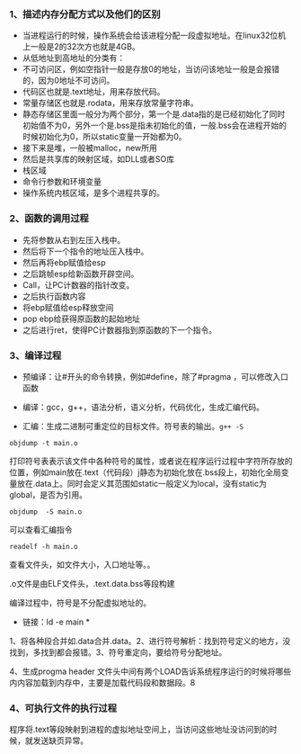 ### 1、描述内存分配方式以及他们的区别

- 当进程运行的时候，操作系统会给该进程分配一段虚拟地址。在linux32位机上一般是2的32次方也就是4GB。
- 从低地址到高地址的分类有：
- 不可访问区，例如空指针一般是存放0的地址，当访问该地址一般是会报错的，因为0地址不可访问。
- 代码区也就是.text地址，用来存放代码。
- 常量存储区也就是.rodata，用来存放常量字符串。
- 静态存储区里面一般分为两个部分，第一个是.data指的是已经初始化了同时初始值不为0，另外一个是.bss是指未初始化的值，一般.bss会在进程开始的时候初始化为0，所以static变量一开始都为0。
- 接下来是堆，一般被malloc，new所用
- 然后是共享库的映射区域，如DLL或者SO库
- 栈区域
- 命令行参数和环境变量
- 操作系统内核区域，是多个进程共享的。

### 2、函数的调用过程

- 先将参数从右到左压入栈中。
- 然后将下一个指令的地址压入栈中。
- 然后再将ebp赋值给esp
- 之后跳帧esp给新函数开辟空间。
- Call，让PC计数器的指针改变。
- 之后执行函数内容
- 将ebp赋值给esp释放空间
- pop ebp给获得原函数的起始地址
- 之后进行ret，使得PC计数器指到原函数的下一个指令。

### 3、编译过程

- 预编译：让#开头的命令转换，例如#define，除了#pragma ，可以修改入口函数

- 编译：gcc，g++，语法分析，语义分析，代码优化，生成汇编代码。
- 汇编：生成二进制可重定位的目标文件。符号表的输出。`g++ -S`

`objdump -t main.o`

打印符号表表示该文件中各种符号的属性，或者说在程序运行过程中字符所存放的位置，例如main放在.text（代码段）j静态为初始化放在.bss段上，初始化全局变量放在.data上。同时会定义其范围如static一般定义为local，没有static为global，是否为引用。

`objdump  -S main.o`

可以查看汇编指令

`readelf -h main.o`

查看文件头，如文件大小，入口地址等。。

.o文件是由ELF文件头，.text.data.bss等段构建

编译过程中，符号是不分配虚拟地址的。

- 链接：ld -e main *

1、将各种段合并如.data合并.data。2、进行符号解析：找到符号定义的地方，没找到，多找到都会报错。3、符号重定向，要给符号分配地址。

4、生成progma header 文件头中间有两个LOAD告诉系统程序运行的时候将哪些内内容加载到内存中，主要是加载代码段和数据段。8

### 4、可执行文件的执行过程

程序将.text等段映射到进程的虚拟地址空间上，当访问这些地址没访问到的时候，就发送缺页异常。